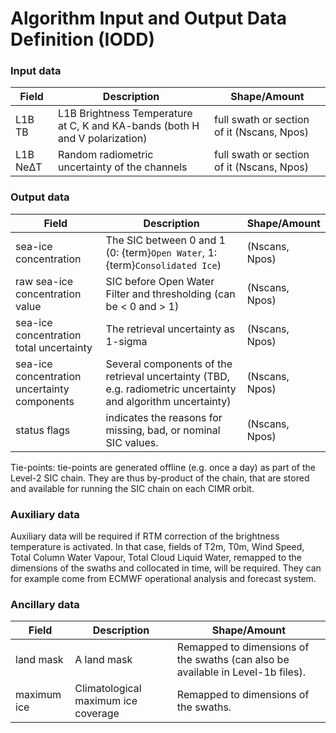 # Algorithm Input and Output Data Definition (IODD)


### Input data

| Field | Description | Shape/Amount |
| ---   | ----------- | ------------ |
| L1B TB | L1B Brightness Temperature at C, K and KA-bands (both H and V polarization) | full swath or section of it (Nscans, Npos) |
| L1B NeΔT | Random radiometric uncertainty of the channels | full swath or section of it (Nscans, Npos) |

### Output data

| Field | Description | Shape/Amount |
| ---   | ----------- | ------------ |
| sea-ice concentration | The SIC between 0 and 1 (0: {term}`Open Water`, 1: {term}`Consolidated Ice`) | (Nscans, Npos) |
| raw sea-ice concentration value | SIC before Open Water Filter and thresholding (can be < 0 and > 1) | (Nscans, Npos) |
| sea-ice concentration total uncertainty | The retrieval uncertainty as 1-sigma | (Nscans, Npos) |
| sea-ice concentration uncertainty components | Several components of the retrieval uncertainty (TBD, e.g. radiometric uncertainty and algorithm uncertainty) | (Nscans, Npos) |
| status flags | indicates the reasons for missing, bad, or nominal SIC values. |  (Nscans, Npos) |

Tie-points: tie-points are generated offline (e.g. once a day) as part of the Level-2 SIC chain. They are thus
by-product of the chain, that are stored and available for running the SIC chain on each CIMR orbit.

### Auxiliary data

Auxiliary data will be required if RTM correction of the brightness temperature is activated. In that case,
fields of T2m, T0m, Wind Speed, Total Column Water Vapour, Total Cloud Liquid Water, remapped to the dimensions
of the swaths and collocated in time, will be required. They can for example come from ECMWF operational
analysis and forecast system.

### Ancillary data

| Field | Description | Shape/Amount |
| ---   | ----------- | ------------ |
| land mask | A land mask | Remapped to dimensions of the swaths (can also be available in Level-1b files). |
| maximum ice | Climatological maximum ice coverage | Remapped to dimensions of the swaths. |


